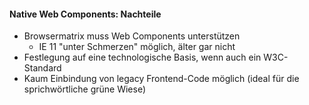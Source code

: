 #### Native Web Components: Nachteile

- Browsermatrix muss Web Components unterstützen
  - IE 11 "unter Schmerzen" möglich, älter gar nicht
- Festlegung auf eine technologische Basis, wenn auch ein W3C-Standard
- Kaum Einbindung von legacy Frontend-Code möglich (ideal für die sprichwörtliche grüne Wiese)
